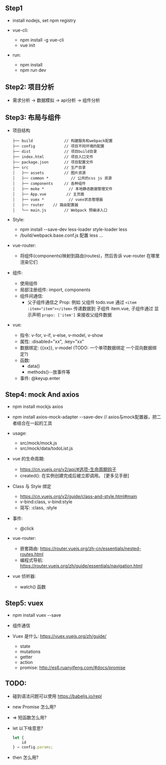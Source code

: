 ## Step1
* install nodejs, set npm registry

* vue-cli:
    * npm install -g vue-cli
    * vue init <template-name> <project-name>

* run:
    * npm install
    * npm run dev


## Step2: 项目分析
* 需求分析 -> 数据模拟 -> api分析 -> 组件分析


## Step3: 布局与组件
* 项目结构
    ```
    ├── build              // 构建服务和webpack配置
    ├── config             // 项目不同环境的配置
    ├── dist               // 项目build目录
    ├── index.html         // 项目入口文件
    ├── package.json       // 项目配置文件
    ├── src                // 生产目录
    │   ├── assets         // 图片资源
    │   ├── common *          // 公共的css js 资源
    │   ├── components     // 各种组件 
    │   ├── moke *           // 本地静态数据管理文件
    │   ├── App.vue         // 主页面
    │   ├── vuex *           // vuex状态管理器
    │   ├── router    // 路由配置器
    │   └── main.js        // Webpack 预编译入口
    ```

* Style:
    * npm install --save-dev less-loader style-loader less
    *  /build/webpack.base.conf.js 配置 less ...

* vue-router:
    * 将组件(components)映射到路由(routes)，然后告诉 vue-router 在哪里渲染它们

* 组件:
    * 使用组件
    * 局部注册组件: import, components
    * 组件间通信:
        * 父子组件通信之 Prop: 例如 父组件 todo.vue 通过 `<item :item="item"></item>` 传递数据到 子组件 item.vue, 子组件通过 显示声明 `props: ['item']` 来接收父组件数据

* vue:
    * 指令: v-for, v-if, v-else, v-model, v-show
    * 属性: :disabled="xx", :key="xx"
    * 数据绑定: {{xx}}, v-model (TODO: 一个单项数据绑定 一个双向数据绑定?)
    * 函数:
        * data()
        * methods()--放事件等
    * 事件: @keyup.enter


## Step4: mock And axios
* npm install mockjs axios

* npm install axios-mock-adapter --save-dev // axios与mock配置器，把二者结合在一起的工具

* usage:
    * src/mock/mock.js
    * src/mock/data/todoList.js

* vue 的生命周期:
    * https://cn.vuejs.org/v2/api/#选项-生命周期钩子
    * created(): 在实例创建完成后被立即调用。 [更多见手册]

* Class 与 Style 绑定
    * https://cn.vuejs.org/v2/guide/class-and-style.html#main
    * v-bind:class, v-bind:style
    * 简写: :class, :style

* 事件:
    * @click

* vue-router:
    * 嵌套路由: https://router.vuejs.org/zh-cn/essentials/nested-routes.html
    * 编程式导航: https://router.vuejs.org/zh/guide/essentials/navigation.html

* vue 侦听器:
    * watch() 函数


## Step5: vuex
 * npm install vuex --save

* 组件通信

* Vuex 是什么: https://vuex.vuejs.org/zh/guide/
    * state
    * mutations
    * getter
    * action
    * promise: http://es6.ruanyifeng.com/#docs/promise

## TODO:
* 碰到语法问题可以使用 https://babeljs.io/repl

* new Promise 怎么用?

* => 短函数怎么用?

* let 以下啥意思?
    ```js
    let {
        id
    } = config.params;
    ```

* then 怎么用?
